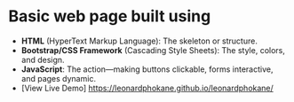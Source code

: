# Basic web page built using
- **HTML** (HyperText Markup Language): The skeleton or structure.
- **Bootstrap/CSS Framework** (Cascading Style Sheets): The style, colors, and design.
- **JavaScript**: The action—making buttons clickable, forms interactive, and pages dynamic.
- [View Live Demo] https://leonardphokane.github.io/leonardphokane/
 
